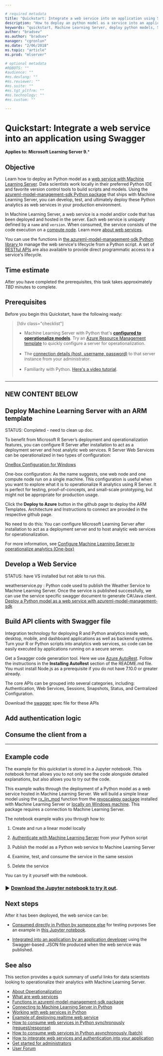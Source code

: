```yaml
---

# required metadata
title: "Quickstart: Integrate a web service into an application using Swagger "
description: "How to deploy an python model as a service into an application using Swagger."
keywords: "quickstart, Machine Learning Server, deploy python models, Swagger"
author: "bradsev"
ms.author: "bradsev"
manager: "cgronlun"
ms.date: "2/06/2018"
ms.topic: "article"
ms.prod: "mlserver"

# optional metadata
#ROBOTS: ""
#audience: ""
#ms.devlang: ""
#ms.reviewer: ""
#ms.suite: ""
#ms.tgt_pltfrm: ""
#ms.technology: ""
#ms.custom: ""

---
```

# Quickstart: Integrate a web service into an application using Swagger

**Applies to: Microsoft Learning Server 9.***

## Objective

Learn how to deploy an Python model as a [web service with Machine Learning Server](../concept-what-are-web-services.md). Data scientists work locally in their preferred Python IDE and favorite version control tools to build scripts and models. Using the [azureml-model-management-sdk Python package](../../python-reference/azureml-model-management-sdk/azureml-model-management-sdk.md) that ships with Machine Learning Server, you can develop, test, and ultimately deploy these Python analytics as web services in your production environment. 

In Machine Learning Server, a web service is a model and/or code that has been deployed and hosted in the server.  Each web service is uniquely defined by a `name` and `version`. When consumed, the service consists of the code execution on a [compute node](../configure-start-for-administrators.md#configure-server-for-operationalization). Learn more [about web services](../concept-what-are-web-services.md).

You can use the functions in [the azureml-model-management-sdk Python library ](../../python-reference/azureml-model-management-sdk/azureml-model-management-sdk.md) to manage the web service's lifecycle from a Python script. A set of [RESTful APIs](https://microsoft.github.io/deployr-api-docs/#services-management-apis) are also available to provide direct programmatic access to a service's lifecycle. 


## Time estimate

After you have completed the prerequisites, this task takes approximately *TBD* minutes to complete.

## Prerequisites

Before you begin this Quickstart, have the following ready:

> [!div class="checklist"]
> * Machine Learning Server with Python that's **[configured to operationalize models](../../operationalize/configure-machine-learning-server-one-box.md)**. Try an [Azure Resource Management template](https://docs.microsoft.com/en-us/azure/azure-resource-manager/resource-group-overview#template-deployment) to quickly configure a server for operationalization.<br/>&nbsp;
> * The [connection details (host, username, password)](../../operationalize/python/how-to-authenticate-in-python.md)  to that server instance from your administrator.  <br/>&nbsp;
> * Familiarity with Python. [Here's a video tutorial](https://mva.microsoft.com/en-us/training-courses/introduction-to-programming-with-python-8360?l=lqhuMxFz_8904984382).<br/>&nbsp;

------------------------------
NEW CONTENT BELOW
------------------------------
## Deploy Machine Learning Server with an ARM template
STATUS: Completed - need to clean up doc.

To benefit from Microsoft R Server’s deployment and operationalization features, you can configure R Server after installation to act as a deployment server and host analytic web services. R Server Web Services can be operationalized in two types of configuration:

[OneBox Configuration for Windows](https://github.com/Microsoft/microsoft-r/tree/master/mlserver-arm-templates/one-box-configuration/windows)

One-box configuration: As the name suggests, one web node and one compute node run on a single machine. This configuration is useful when you want to explore what it is to operationalize R analytics using R Server. It is perfect for testing, proof-of-concepts, and small-scale prototyping, but might not be appropriate for production usage.

Click the **Deploy to Azure** button in the github page to deploy the ARM Templates. Architecture and Instructions to connect are provided in the respective github page.

No need to do this:
You can configure Microsoft Learning Server after installation to act as a deployment server and to host analytic web services for operationalization.

For more information, see [Configure Machine Learning Server to operationalize analytics (One-box)](https://docs.microsoft.com/en-us/machine-learning-server/operationalize/configure-machine-learning-server-one-box)

## Develop a Web Service
STATUS: have VS installed but not able to run this.

weatherservice.py : 
Python code used to publish the Weather Service to Machine Learning Server. Once the service is published successfully, we can use the service specific swagger document to generate C#/Java client.
[Deploy a Python model as a web service with azureml-model-management-sdk](https://docs.microsoft.com/en-us/machine-learning-server/operationalize/python/quickstart-deploy-python-web-service)

## Build API clients with Swagger file

Integration technology for deploying R and Python analytics inside web, desktop, mobile, and dashboard applications as well as backend systems. Turn your R or Python scripts into analytics web services, so code can be easily executed by applications running on a secure server.

Get a Swagger code generation tool. Here we use [Azure AutoRest](https://github.com/Azure/autorest). Follow the instructions in the **Installing AutoRest** section of the README.md file. You must install Node.js as a prerequisite if you do not have 7.10.0 or greater already.

The core APIs can be grouped into several categories, including: Authentication, Web Services, Sessions, Snapshots, Status, and Centralized Configuration.

Download the [swagger](https://microsoft.github.io/deployr-api-docs/swagger/mlserver-swagger-9.2.1.json) spec file for these APIs


## Add authentication logic

## Consume the client from a 



------------------------------
## Example code

The example for this quickstart is stored in a Jupyter notebook. This notebook format allows you to not only see the code alongside detailed explanations, but also allows you to try out the code.

This example walks through the deployment of a Python model as a web service hosted in Machine Learning Server. We will build a simple linear model using the [rx_lin_mod](../../python-reference/revoscalepy/rx-lin-mod.md) function from the [revoscalepy package](../../python-reference/revoscalepy/revoscalepy-package.md) installed with Machine Learning Server or [locally on Windows machine](../../install/python-libraries-interpreter.md). This package requires a connection to Machine Learning Server.  

The notebook example walks you through how to:
1. Create and run a linear model locally

1. [Authenticate with Machine Learning Server](how-to-authenticate-in-python.md) from your Python script

1. Publish the model as a Python web service to Machine Learning Server

1. Examine, test, and consume the service in the same session

1. Delete the service

You can try it yourself with the notebook. 

### &#9658; [**Download the Jupyter notebook to try it out**](https://github.com/Microsoft/ML-Server-Python-Samples/blob/master/operationalize/Quickstart_Publish_Python_Web_Service.ipynb).

## Next steps

After it has been deployed, the web service can be: 

+ [Consumed directly in Python by someone else](how-to-consume-web-services.md) for testing purposes See an example in [this Jupyter notebook](https://github.com/Microsoft/ML-Server-Python-Samples/blob/master/operationalize/Explore_Consume_Python_Web_Services.ipynb).

+ [Integrated into an application by an application developer](../how-to-build-api-clients-from-swagger-for-app-integration.md)  using the  Swagger-based .JSON file produced when the web service was published. 

## See also

This section provides a quick summary of useful links for data scientists looking to operationalize their analytics with Machine Learning Server.

 + [About Operationalization](../../what-is-operationalization.md)   
 + [What are web services](../concept-what-are-web-services.md) 
 + [Functions in azureml-model-management-sdk package](../../python-reference/azureml-model-management-sdk/azureml-model-management-sdk.md)    
 + [Connecting to Machine Learning Server in Python](how-to-authenticate-in-python.md)    
 + [Working with web services in Python](how-to-deploy-manage-web-services.md)  
 + [Example of deploying realtime web service](https://github.com/Microsoft/ML-Server-Python-Samples/blob/master/operationalize/Publish_Realtime_Web_Service_in_Python.ipynb)  
 + [How to consume web services in Python synchronously (request/response)](how-to-consume-web-services.md)    
 + [How to consume web services in Python asynchronously (batch)](how-to-consume-web-services-async.md)    
 + [How to integrate web services and authentication into your application](../how-to-build-api-clients-from-swagger-for-app-integration.md)    
 + [Get started for administrators](../configure-start-for-administrators.md)     
 + [User Forum](https://social.msdn.microsoft.com/Forums/en-US/home?forum=microsoftr)
